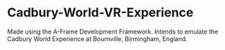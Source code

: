 # Cadbury-World-VR-Experience
Made using the A-Frame Development Framework. Intends to emulate the Cadbury World Experience at Bournville, Birmingham, England.
